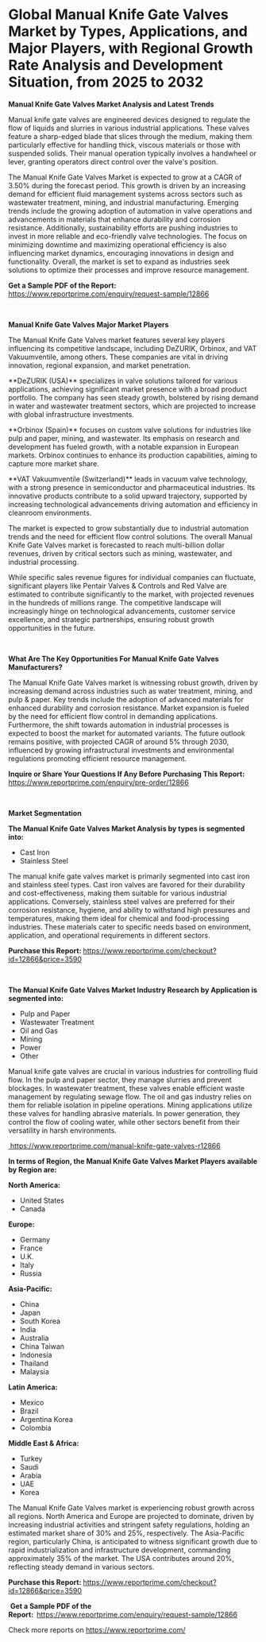 <p><h1>Global Manual Knife Gate Valves Market by Types, Applications, and Major Players, with Regional Growth Rate Analysis and Development Situation, from 2025 to 2032</h1></p><p><strong>Manual Knife Gate Valves Market Analysis and Latest Trends</strong></p>
<p><p>Manual knife gate valves are engineered devices designed to regulate the flow of liquids and slurries in various industrial applications. These valves feature a sharp-edged blade that slices through the medium, making them particularly effective for handling thick, viscous materials or those with suspended solids. Their manual operation typically involves a handwheel or lever, granting operators direct control over the valve's position.</p><p>The Manual Knife Gate Valves Market is expected to grow at a CAGR of 3.50% during the forecast period. This growth is driven by an increasing demand for efficient fluid management systems across sectors such as wastewater treatment, mining, and industrial manufacturing. Emerging trends include the growing adoption of automation in valve operations and advancements in materials that enhance durability and corrosion resistance. Additionally, sustainability efforts are pushing industries to invest in more reliable and eco-friendly valve technologies. The focus on minimizing downtime and maximizing operational efficiency is also influencing market dynamics, encouraging innovations in design and functionality. Overall, the market is set to expand as industries seek solutions to optimize their processes and improve resource management.</p></p>
<p><strong>Get a Sample PDF of the Report:&nbsp;</strong> <a href="https://www.reportprime.com/enquiry/request-sample/12866?utm_campaign=2665&utm_medium=2&utm_source=Github&utm_content=ia&utm_term=19032025&utm_id=manual-knife-gate-valves">https://www.reportprime.com/enquiry/request-sample/12866</a></p>
<p>&nbsp;</p>
<p><strong>Manual Knife Gate Valves Major Market Players</strong></p>
<p><p>The Manual Knife Gate Valves market features several key players influencing its competitive landscape, including DeZURIK, Orbinox, and VAT Vakuumventile, among others. These companies are vital in driving innovation, regional expansion, and market penetration.</p><p>**DeZURIK (USA)** specializes in valve solutions tailored for various applications, achieving significant market presence with a broad product portfolio. The company has seen steady growth, bolstered by rising demand in water and wastewater treatment sectors, which are projected to increase with global infrastructure investments.</p><p>**Orbinox (Spain)** focuses on custom valve solutions for industries like pulp and paper, mining, and wastewater. Its emphasis on research and development has fueled growth, with a notable expansion in European markets. Orbinox continues to enhance its production capabilities, aiming to capture more market share.</p><p>**VAT Vakuumventile (Switzerland)** leads in vacuum valve technology, with a strong presence in semiconductor and pharmaceutical industries. Its innovative products contribute to a solid upward trajectory, supported by increasing technological advancements driving automation and efficiency in cleanroom environments.</p><p>The market is expected to grow substantially due to industrial automation trends and the need for efficient flow control solutions. The overall Manual Knife Gate Valves market is forecasted to reach multi-billion dollar revenues, driven by critical sectors such as mining, wastewater, and industrial processing.</p><p>While specific sales revenue figures for individual companies can fluctuate, significant players like Pentair Valves & Controls and Red Valve are estimated to contribute significantly to the market, with projected revenues in the hundreds of millions range. The competitive landscape will increasingly hinge on technological advancements, customer service excellence, and strategic partnerships, ensuring robust growth opportunities in the future.</p></p>
<p>&nbsp;</p>
<p><strong>What Are The Key Opportunities For Manual Knife Gate Valves Manufacturers?</strong></p>
<p><p>The Manual Knife Gate Valves market is witnessing robust growth, driven by increasing demand across industries such as water treatment, mining, and pulp & paper. Key trends include the adoption of advanced materials for enhanced durability and corrosion resistance. Market expansion is fueled by the need for efficient flow control in demanding applications. Furthermore, the shift towards automation in industrial processes is expected to boost the market for automated variants. The future outlook remains positive, with projected CAGR of around 5% through 2030, influenced by growing infrastructural investments and environmental regulations promoting efficient resource management.</p></p>
<p><strong>Inquire or Share Your Questions If Any Before Purchasing This Report:</strong> <a href="https://www.reportprime.com/enquiry/pre-order/12866?utm_campaign=2665&utm_medium=2&utm_source=Github&utm_content=ia&utm_term=19032025&utm_id=manual-knife-gate-valves">https://www.reportprime.com/enquiry/pre-order/12866</a></p>
<p>&nbsp;</p>
<p><strong>Market Segmentation</strong></p>
<p><strong>The Manual Knife Gate Valves Market Analysis by types is segmented into:</strong></p>
<p><ul><li>Cast Iron</li><li>Stainless Steel</li></ul></p>
<p><p>The manual knife gate valves market is primarily segmented into cast iron and stainless steel types. Cast iron valves are favored for their durability and cost-effectiveness, making them suitable for various industrial applications. Conversely, stainless steel valves are preferred for their corrosion resistance, hygiene, and ability to withstand high pressures and temperatures, making them ideal for chemical and food-processing industries. These materials cater to specific needs based on environment, application, and operational requirements in different sectors.</p></p>
<p><strong>Purchase this Report:&nbsp;</strong><a href="https://www.reportprime.com/checkout?id=12866&price=3590&utm_campaign=2665&utm_medium=2&utm_source=Github&utm_content=ia&utm_term=19032025&utm_id=manual-knife-gate-valves">https://www.reportprime.com/checkout?id=12866&price=3590</a></p>
<p>&nbsp;</p>
<p><strong>The Manual Knife Gate Valves Market Industry Research by Application is segmented into:</strong></p>
<p><ul><li>Pulp and Paper</li><li>Wastewater Treatment</li><li>Oil and Gas</li><li>Mining</li><li>Power</li><li>Other</li></ul></p>
<p><p>Manual knife gate valves are crucial in various industries for controlling fluid flow. In the pulp and paper sector, they manage slurries and prevent blockages. In wastewater treatment, these valves enable efficient waste management by regulating sewage flow. The oil and gas industry relies on them for reliable isolation in pipeline operations. Mining applications utilize these valves for handling abrasive materials. In power generation, they control the flow of cooling water, while other sectors benefit from their versatility in harsh environments.</p></p>
<p><a href="https://www.reportprime.com/manual-knife-gate-valves-r12866?utm_campaign=2665&utm_medium=2&utm_source=Github&utm_content=ia&utm_term=19032025&utm_id=manual-knife-gate-valves">&nbsp;https://www.reportprime.com/manual-knife-gate-valves-r12866</a></p>
<p><strong>In terms of Region, the Manual Knife Gate Valves Market Players available by Region are:</strong></p>
<p>
    <p> <strong> North America: </strong>
        <ul>
            <li>United States</li>
            <li>Canada</li>
        </ul>
        </p> 
    <p> <strong> Europe: </strong>
        <ul>
            <li>Germany</li>
            <li>France</li>
            <li>U.K.</li>
            <li>Italy</li>
            <li>Russia</li>
        </ul>
        </p> 
    <p> <strong> Asia-Pacific: </strong>
        <ul>
            <li>China</li>
            <li>Japan</li>
            <li>South Korea</li>
            <li>India</li>
            <li>Australia</li>
            <li>China Taiwan</li>
            <li>Indonesia</li>
            <li>Thailand</li>
            <li>Malaysia</li>
        </ul>
        </p> 
    <p> <strong> Latin America: </strong>
        <ul>
            <li>Mexico</li>
            <li>Brazil</li>
            <li>Argentina Korea</li>
            <li>Colombia</li>
        </ul>
        </p> 
    <p> <strong> Middle East & Africa: </strong>
        <ul>
            <li>Turkey</li>
            <li>Saudi</li>
            <li>Arabia</li>
            <li>UAE</li>
            <li>Korea</li>
        </ul>
    </p>
    </p>
<p><p>The Manual Knife Gate Valves market is experiencing robust growth across all regions. North America and Europe are projected to dominate, driven by increasing industrial activities and stringent safety regulations, holding an estimated market share of 30% and 25%, respectively. The Asia-Pacific region, particularly China, is anticipated to witness significant growth due to rapid industrialization and infrastructure development, commanding approximately 35% of the market. The USA contributes around 20%, reflecting steady demand in various sectors.</p></p>
<p><strong>Purchase this Report: </strong><a href="https://www.reportprime.com/checkout?id=12866&price=3590&utm_campaign=2665&utm_medium=2&utm_source=Github&utm_content=ia&utm_term=19032025&utm_id=manual-knife-gate-valves">https://www.reportprime.com/checkout?id=12866&price=3590</a></p>
<p>&nbsp;<strong>Get a Sample PDF of the Report:&nbsp;&nbsp;</strong><a href="https://www.reportprime.com/enquiry/request-sample/12866?utm_campaign=2665&utm_medium=2&utm_source=Github&utm_content=ia&utm_term=19032025&utm_id=manual-knife-gate-valves">https://www.reportprime.com/enquiry/request-sample/12866</a></p>
<p><strong></strong></p>
<p>Check more reports on <a href="https://www.reportprime.com/?utm_campaign=2665&utm_medium=2&utm_source=Github&utm_content=ia&utm_term=19032025&utm_id=manual-knife-gate-valves">https://www.reportprime.com/</a></p>